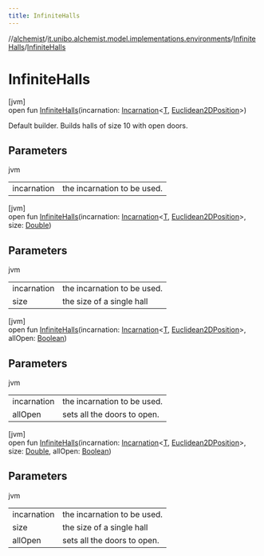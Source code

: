 ```yaml
---
title: InfiniteHalls
---
```

//[alchemist](../../../index.html)/[it.unibo.alchemist.model.implementations.environments](../index.html)/[InfiniteHalls](index.html)/[InfiniteHalls](-infinite-halls.html)



# InfiniteHalls



[jvm]\
open fun [InfiniteHalls](-infinite-halls.html)(incarnation: [Incarnation](../../it.unibo.alchemist.model.interfaces/-incarnation/index.html)<[T](../-limited-continuos2-d/index.html), [Euclidean2DPosition](../../it.unibo.alchemist.model.implementations.positions/-euclidean2-d-position/index.html)>)



Default builder. Builds halls of size 10 with open doors.



## Parameters


jvm

| | |
|---|---|
| incarnation | the incarnation to be used. |





[jvm]\
open fun [InfiniteHalls](-infinite-halls.html)(incarnation: [Incarnation](../../it.unibo.alchemist.model.interfaces/-incarnation/index.html)<[T](../-limited-continuos2-d/index.html), [Euclidean2DPosition](../../it.unibo.alchemist.model.implementations.positions/-euclidean2-d-position/index.html)>, size: [Double](https://kotlinlang.org/api/latest/jvm/stdlib/kotlin/-double/index.html))



## Parameters


jvm

| | |
|---|---|
| incarnation | the incarnation to be used. |
| size | the size of a single hall |





[jvm]\
open fun [InfiniteHalls](-infinite-halls.html)(incarnation: [Incarnation](../../it.unibo.alchemist.model.interfaces/-incarnation/index.html)<[T](../-limited-continuos2-d/index.html), [Euclidean2DPosition](../../it.unibo.alchemist.model.implementations.positions/-euclidean2-d-position/index.html)>, allOpen: [Boolean](https://kotlinlang.org/api/latest/jvm/stdlib/kotlin/-boolean/index.html))



## Parameters


jvm

| | |
|---|---|
| incarnation | the incarnation to be used. |
| allOpen | sets all the doors to open. |





[jvm]\
open fun [InfiniteHalls](-infinite-halls.html)(incarnation: [Incarnation](../../it.unibo.alchemist.model.interfaces/-incarnation/index.html)<[T](../-limited-continuos2-d/index.html), [Euclidean2DPosition](../../it.unibo.alchemist.model.implementations.positions/-euclidean2-d-position/index.html)>, size: [Double](https://kotlinlang.org/api/latest/jvm/stdlib/kotlin/-double/index.html), allOpen: [Boolean](https://kotlinlang.org/api/latest/jvm/stdlib/kotlin/-boolean/index.html))



## Parameters


jvm

| | |
|---|---|
| incarnation | the incarnation to be used. |
| size | the size of a single hall |
| allOpen | sets all the doors to open. |




